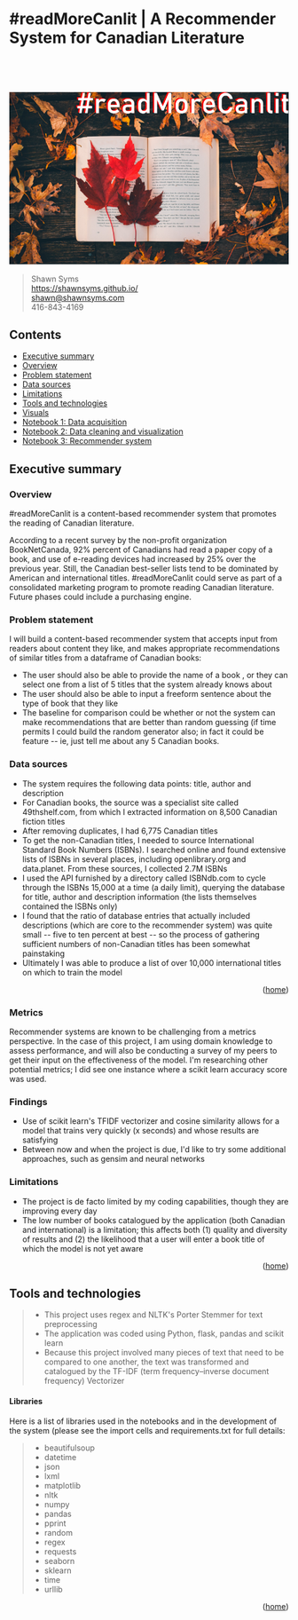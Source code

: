 # #readMoreCanlit | A Recommender System for Canadian Literature

​     

​     

<center><img src='img/readMoreCanlit.png'></center>

> Shawn Syms<br>
> https://shawnsyms.github.io/ <br>
> shawn@shawnsyms.com <br>
> 416-843-4169 <br>

<a name="contents"></a>
## Contents

* <a href="#executive-summary">Executive summary</a><br>
* <a href="#overview">Overview</a><br>
* <a href="#problem-statement">Problem statement</a><br>
* <a href="#data-sources">Data sources</a><br>
* <a href="#limitations">Limitations</a><br>
* <a href="#tools-and-technologies">Tools and technologies</a><br>
* <a href="#visuals">Visuals</a><br>
* <a href="code/1_data_acquisition.ipynb">Notebook 1: Data acquisition</a><br>
* <a href="code/2_data_cleaning_and_visualization.ipynb">Notebook 2: Data cleaning and visualization</a><br>
* <a href="code/3_recommender_system.ipynb">Notebook 3: Recommender system</a><br>

<a name="executive-summary"></a>
## Executive summary

<a name="Overview"></a>
### Overview
#readMoreCanlit is a content-based recommender system that promotes the reading of Canadian literature. 

According to a recent survey by the non-profit organization BookNetCanada, 92% percent of Canadians had read a paper copy of a book, and use of e-reading devices had increased by 25% over the previous year. Still, the Canadian best-seller lists tend to be dominated by American and international titles. #readMoreCanlit could serve as part of a consolidated marketing program to promote reading Canadian literature. Future phases could include a purchasing engine.  

<a name="problem-statement"></a>
### Problem statement

I will build a content-based recommender system that accepts input from readers about content they like, and makes appropriate recommendations of similar titles from a dataframe of Canadian books: 

* The user should also be able to provide the name of a book , or they can select one from a list of 5 titles that the system already knows about
* The user should also be able to input a freeform sentence about the type of book that they like
* The baseline for comparison could be whether or not the system can make recommendations that are better than random guessing (if time permits I could build the random generator also; in fact it could be feature -- ie, just tell me about any 5 Canadian books.

<a name="data-sources"></a>
### Data sources

- The system requires the following data points: title, author and description
- For Canadian books, the source was a specialist site called 49thshelf.com, from which I extracted information on 8,500 Canadian fiction titles
- After removing duplicates, I had 6,775 Canadian titles
- To get the non-Canadian titles, I needed to source International Standard Book Numbers (ISBNs). I searched online and found extensive lists of ISBNs in several places, including openlibrary.org and data.planet. From these sources, I collected 2.7M ISBNs
- I used the API furnished by a directory called ISBNdb.com to cycle through the ISBNs 15,000 at a time (a daily limit), querying the database for title, author and description information (the lists themselves contained the ISBNs only)
- I found that the ratio of database entries that actually included descriptions (which are core to the recommender system) was quite small -- five to ten percent at best -- so the process of gathering sufficient numbers of non-Canadian titles has been somewhat painstaking
- Ultimately I was able to produce a list of over 10,000 international titles on which to train the model

<div style="text-align: right">(<a href="#contents">home</a>) </div>

<a name="metrics"></a>
### Metrics
Recommender systems are known to be challenging from a metrics perspective. In the case of this project, I am using domain knowledge to assess performance, and will also be conducting a survey of my peers to get their input on the effectiveness of the model. I'm researching other potential metrics; I did see one instance where a scikit learn accuracy score was used.

<a name="findings"></a>
### Findings

- Use of scikit learn's TFIDF vectorizer and cosine similarity allows for a model that trains very quickly (x seconds) and whose results are satisfying
- Between now and when the project is due, I'd like to try some additional approaches, such as gensim and neural networks

<a name="limitations"></a>
### Limitations

- The project is de facto limited by my coding capabilities, though they are improving every day
- The low number of books catalogued by the application (both Canadian and international) is a limitation; this affects both (1) quality and diversity of results and (2) the likelihood that a user will enter a book title of which the model is not yet aware 

<div style="text-align: right">(<a href="#contents">home</a>) </div>

<a name="tools-and-technologies"></a>
## Tools and technologies

> * This project uses regex and NLTK's Porter Stemmer for text preprocessing
> * The application was coded using Python, flask, pandas and scikit learn
> * Because this project involved many pieces of text that need to be compared to one another, the text was transformed and catalogued by the TF-IDF (term frequency–inverse document frequency) Vectorizer

<a name="libraries"></a>
#### Libraries
Here is a list of libraries used in the notebooks and in the development of the system (please see the import cells and requirements.txt for full details: 

> - beautifulsoup
> - datetime
> - json
> - lxml
> - matplotlib
> - nltk
> - numpy
> - pandas
> - pprint
> - random
> - regex
> - requests
> - seaborn
> - sklearn
> - time
> - urllib 

<div style="text-align: right">(<a href="#contents">home</a>) </div>

